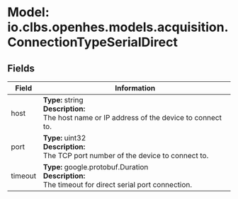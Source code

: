 # Model: io.clbs.openhes.models.acquisition.ConnectionTypeSerialDirect

## Fields

| Field | Information |
| --- | --- |
| host | <b>Type:</b> string<br><b>Description:</b><br>The host name or IP address of the device to connect to. |
| port | <b>Type:</b> uint32<br><b>Description:</b><br>The TCP port number of the device to connect to. |
| timeout | <b>Type:</b> google.protobuf.Duration<br><b>Description:</b><br>The timeout for direct serial port connection. |

